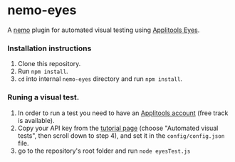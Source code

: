 # nemo-eyes
A [nemo](https://github.com/paypal/nemo) plugin for automated visual testing using [Applitools Eyes](https://applitools.com/).

### Installation instructions
1. Clone this repository.
1. Run `npm install`.
1. `cd` into internal `nemo-eyes` directory and run `npm install`.

### Runing a visual test.
1. In order to run a test you need to have an [Applitools account](https://applitools.com/sign-up/) (free track is available).
1. Copy your API key from the [tutorial page](https://eyes.applitools.com/app/tutorial) (choose "Automated visual tests", then scroll down to step 4), and set it in the `config/config.json` file.
1. go to the repository's root folder and run `node eyesTest.js`

